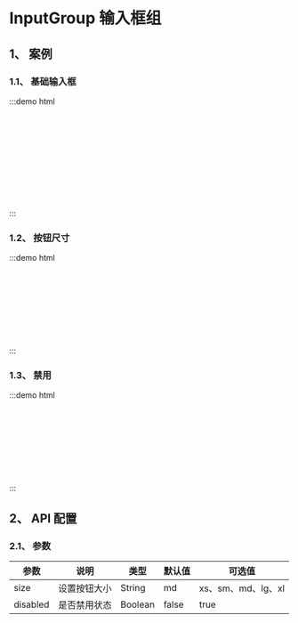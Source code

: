 # InputGroup 输入框组

## 1、 案例

### 1.1、 基础输入框

:::demo html

<mb-input-group>
    <mb-input placeholder="请输入内容"/>
</mb-input-group>
<br/>
<br/>
<mb-input-group>
    <mb-input placeholder="请输入内容"/>
    <mb-input placeholder="请输入内容"/>
</mb-input-group>
<br/>
<br/>
<mb-input-group>
    <mb-input placeholder="请输入内容"/>
    <mb-input placeholder="请输入内容"/>
    <mb-input placeholder="请输入内容"/>
</mb-input-group>
<br/>
<br/>
<mb-input-group>
    <mb-input placeholder="请输入内容"/>
    <mb-input placeholder="请输入内容"/>
    <mb-input placeholder="请输入内容"/>
    <mb-input placeholder="请输入内容"/>
</mb-input-group>
<br/>
<br/>
<mb-input-group>
    <mb-input placeholder="请输入内容" :customStyle="{ borderRight: 0 }"/>
    <mb-input readonly placeholder="~" :customStyle="{ borderLeft: 0, borderRight: 0 }" style="width: 30px; pointer-events: none;"/>
    <mb-input placeholder="请输入内容" :customStyle="{ borderLeft: 0 }"/>
</mb-input-group>
<br/>
<br/>
<mb-input-group>
    <mb-input border="bottom" placeholder="请输入内容"/>
    <mb-input border="bottom" placeholder="请输入内容"/>
    <mb-input border="bottom" placeholder="请输入内容"/>
    <mb-input border="bottom" placeholder="请输入内容"/>
</mb-input-group>
:::

### 1.2、 按钮尺寸

:::demo html

<mb-input-group size="xs">
    <mb-input placeholder="请输入内容"/>
    <mb-input placeholder="请输入内容"/>
    <mb-input placeholder="请输入内容"/>
</mb-input-group>
<br/>
<br/>
<mb-input-group size="sm">
    <mb-input placeholder="请输入内容"/>
    <mb-input placeholder="请输入内容"/>
    <mb-input placeholder="请输入内容"/>
</mb-input-group>
<br/>
<br/>
<mb-input-group size="md">
    <mb-input placeholder="请输入内容"/>
    <mb-input placeholder="请输入内容"/>
    <mb-input placeholder="请输入内容"/>
</mb-input-group>
<br/>
<br/>
<mb-input-group size="lg">
    <mb-input placeholder="请输入内容"/>
    <mb-input placeholder="请输入内容"/>
    <mb-input placeholder="请输入内容"/>
</mb-input-group>
<br/>
<br/>
<mb-input-group size="xl">
    <mb-input placeholder="请输入内容"/>
    <mb-input placeholder="请输入内容"/>
    <mb-input placeholder="请输入内容"/>
</mb-input-group>
:::

### 1.3、 禁用

:::demo html

<mb-input-group disabled size="xs">
    <mb-input placeholder="请输入内容"/>
    <mb-input placeholder="请输入内容"/>
    <mb-input placeholder="请输入内容"/>
</mb-input-group>
<br/>
<br/>
<mb-input-group disabled size="sm">
    <mb-input placeholder="请输入内容"/>
    <mb-input placeholder="请输入内容"/>
    <mb-input placeholder="请输入内容"/>
</mb-input-group>
<br/>
<br/>
<mb-input-group disabled size="md">
    <mb-input placeholder="请输入内容"/>
    <mb-input placeholder="请输入内容"/>
    <mb-input placeholder="请输入内容"/>
</mb-input-group>
<br/>
<br/>
<mb-input-group disabled size="lg">
    <mb-input placeholder="请输入内容"/>
    <mb-input placeholder="请输入内容"/>
    <mb-input placeholder="请输入内容"/>
</mb-input-group>
<br/>
<br/>
<mb-input-group disabled size="xl">
    <mb-input placeholder="请输入内容"/>
    <mb-input placeholder="请输入内容"/>
    <mb-input placeholder="请输入内容"/>
</mb-input-group>
:::

## 2、 API 配置

### 2.1、 参数

| 参数     | 说明         | 类型    | 默认值 | 可选值             |
| -------- | ------------ | ------- | ------ | ------------------ |
| size     | 设置按钮大小 | String  | md     | xs、sm、md、lg、xl |
| disabled | 是否禁用状态 | Boolean | false  | true               |
